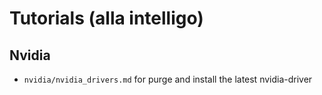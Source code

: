 # Tutorials (alla intelligo)

## Nvidia
- ```nvidia/nvidia_drivers.md``` for purge and install the latest nvidia-driver